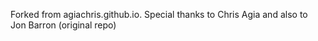 
Forked from agiachris.github.io. Special thanks to Chris Agia and also to Jon Barron (original repo)

